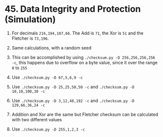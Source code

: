# 45. Data Integrity and Protection (Simulation)

1. For decimals `216,194,107,66`. The Add is `71`, the Xor is `51` and the Fletcher is `73,196`.

2. Same calculations, with a random seed

3. This can be accomplished by using `./checksum.py -D 256,256,256,256 -c`, this happens due to overflow on a byte value, since it over the range `0` to `255`

4. Use `./checksum.py -D 67,5,6,9 -c`

5. Use `./checksum.py -D 25,25,50,50 -c` and `./checksum.py -D 10,10,100,30 -c`

6. Use `./checksum.py -D 3,12,48,192 -c` and `./checksum.py -D 129,66,36,24 -c`

7. Addition and Xor are the same but Fletcher checksum can be calculated with two different values

8. Use `./checksum.py -D 255,1,2,3 -c`

